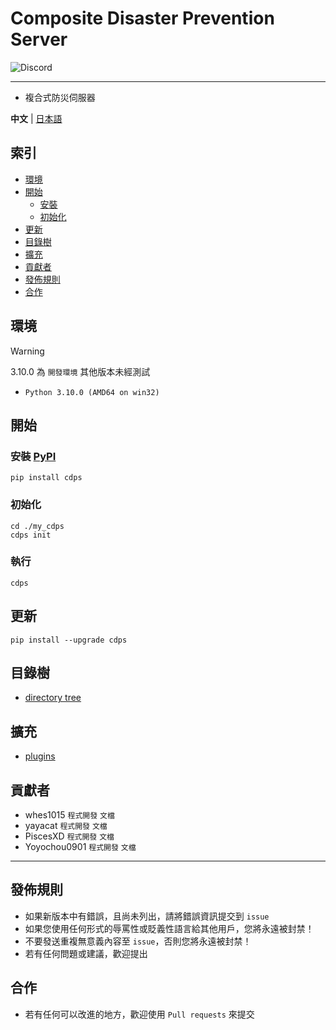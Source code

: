 # Composite Disaster Prevention Server

<img alt="Discord" src="https://img.shields.io/discord/926545182407688273">

---

- 複合式防災伺服器

**中文** | [日本語](https://github.com/ExpTechTW/CDPS/blob/master/README-ja.md)

## 索引

- [環境](#環境)
- [開始](#開始)
  - [安裝](#安裝)
  - [初始化](#初始化)
- [更新](#更新)
- [目錄樹](#目錄樹)
- [擴充](#擴充)
- [貢獻者](#貢獻者)
- [發佈規則](#發佈規則)
- [合作](#合作)

## 環境

> [!WARNING]
> 3.10.0 為 `開發環境` 其他版本未經測試

- `Python 3.10.0 (AMD64 on win32)`

## 開始

### 安裝 [PyPI](https://pypi.org/project/cdps)

```
pip install cdps
```

### 初始化

```
cd ./my_cdps
cdps init
```

### 執行

```
cdps
```

## 更新

```
pip install --upgrade cdps
```

## 目錄樹

- [directory tree](https://github.com/ExpTechTW/CDPS/blob/master/docs/zh/developer/tree.md)

## 擴充

- [plugins](https://github.com/ExpTechTW/CDPS/blob/master/docs/zh/user/plugins.md)

## 貢獻者

- whes1015 `程式開發` `文檔`
- yayacat `程式開發` `文檔`
- PiscesXD `程式開發` `文檔`
- Yoyochou0901 `程式開發` `文檔`

---

## 發佈規則

- 如果新版本中有錯誤，且尚未列出，請將錯誤資訊提交到 `issue`
- 如果您使用任何形式的辱罵性或貶義性語言給其他用戶，您將永遠被封禁！
- 不要發送重複無意義內容至 `issue`，否則您將永遠被封禁！
- 若有任何問題或建議，歡迎提出

## 合作

- 若有任何可以改進的地方，歡迎使用 `Pull requests` 來提交
